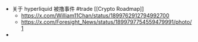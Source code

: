 - 关于 hyperliquid 被撸事件 #trade [[Crypto Roadmap]]
	- https://x.com/William11Chan/status/1899762912794992700
	- https://x.com/Foresight_News/status/1899797754559479991/photo/1
-